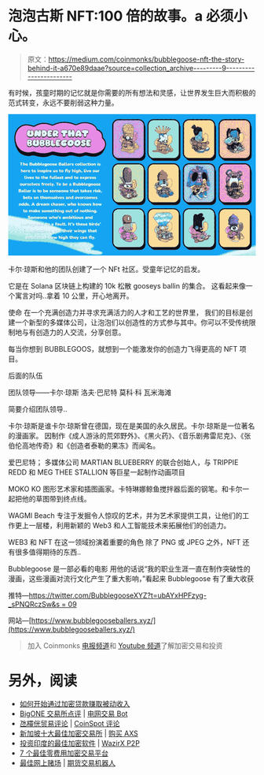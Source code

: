 # 泡泡古斯 NFT:100 倍的故事。a 必须小心。

> 原文：<https://medium.com/coinmonks/bubblegoose-nft-the-story-behind-it-a670e89daae?source=collection_archive---------9----------------------->

有时候，孩童时期的记忆就是你需要的所有想法和灵感，让世界发生巨大而积极的范式转变，永远不要削弱这种力量。

![](img/9f434b0005e5667f1cfe0801ce5386b0.png)

卡尔·琼斯和他的团队创建了一个 NFt 社区。受童年记忆的启发。

它是在 Solana 区块链上构建的 10k 松散 gooseys ballin 的集合。
这看起来像一个寓言对吗..拿着 10 公里，开心地离开。

使命
在一个充满创造力并寻求充满活力的人才和工艺的世界里，
我们的目标是创建一个新型的多媒体公司，让泡泡们以创造性的方式参与其中。你可以不受传统限制地与有创造力的人交流，分享创意。

每当你想到 BUBBLEGOOS，就想到一个能激发你的创造力飞得更高的 NFT 项目。

后面的队伍

团队领导——卡尔·琼斯
洛夫·巴尼特
莫科·科
瓦米海滩

简要介绍团队领导..

卡尔·琼斯是谁卡尔·琼斯曾在德国，现在是美国的永久居民。卡尔·琼斯是一位著名的漫画家。
因制作《成人游泳的荒郊野外》、《黑火药》、《音乐剧弗雷尼克》、《张伯伦高地传奇》和《创造者泰勒的果冻》而闻名。

爱巴尼特；
多媒体公司 MARTIAN BLUEBERRY 的联合创始人，与 TRIPPIE REDD 和 MEG THEE STALLION 等巨星一起制作动画项目

MOKO KO
图形艺术家和插图画家。卡特琳娜鲸鱼搅拌器后面的钢笔。和卡尔一起把他的草图带到终点线。

WAGMI Beach
专注于发掘令人惊叹的艺术，并为艺术家提供工具，让他们的工作更上一层楼，利用新颖的 Web3 和人工智能技术来拓展他们的创造力。

WEB3 和 NFT 在这一领域扮演着重要的角色
除了 PNG 或 JPEG 之外，NFT 还有很多值得期待的东西..

Bubblegoose 是一部必看的电影
用他的话说“我的职业生涯一直在制作突破性的漫画，这些漫画对流行文化产生了重大影响，”看起来 Bubblegoose 有了重大收获

推特—[https://twitter.com/BubblegooseXYZ?t=ubAYxHPFzyg-_sPNQRczSw&s = 09](https://twitter.com/BubblegooseXYZ?t=ubAYxHPFzyg-_sPNQRczSw&s=09)

网站—[https://www.bubblegooseballers.xyz/](https://www.bubblegooseballers.xyz/)

> 加入 Coinmonks [电报频道](https://t.me/coincodecap)和 [Youtube 频道](https://www.youtube.com/c/coinmonks/videos)了解加密交易和投资

# 另外，阅读

*   [如何开始通过加密贷款赚取被动收入](https://coincodecap.com/passive-income-crypto-lending)
*   [BigONE 交易所点评](/coinmonks/bigone-exchange-review-64705d85a1d4) | [电网交易 Bot](https://coincodecap.com/grid-trading)
*   [氹欞侊贸易评论](https://coincodecap.com/anny-trade-review) | [CoinSpot 评论](https://coincodecap.com/coinspot-review)
*   [新加坡十大最佳加密交易所](https://coincodecap.com/crypto-exchange-in-singapore) | [购买 AXS](https://coincodecap.com/buy-axs-token)
*   [投资印度的最佳加密软件](https://coincodecap.com/best-crypto-to-invest-in-india-in-2021) | [WazirX P2P](https://coincodecap.com/wazirx-p2p)
*   [7 个最佳零费用加密交易平台](https://coincodecap.com/zero-fee-crypto-exchanges)
*   [最佳网上赌场](https://coincodecap.com/best-online-casinos) | [期货交易机器人](/coinmonks/futures-trading-bots-5a282ccee3f5)